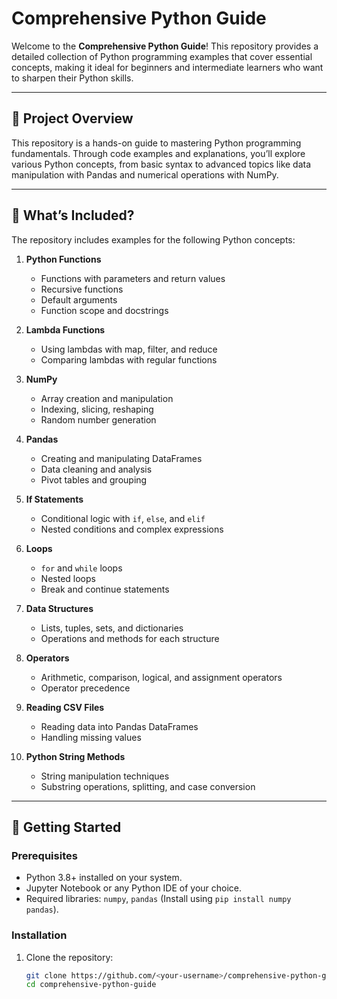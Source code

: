 # Comprehensive Python Guide

Welcome to the **Comprehensive Python Guide**! This repository provides a detailed collection of Python programming examples that cover essential concepts, making it ideal for beginners and intermediate learners who want to sharpen their Python skills.

---

## 🚀 **Project Overview**

This repository is a hands-on guide to mastering Python programming fundamentals. Through code examples and explanations, you’ll explore various Python concepts, from basic syntax to advanced topics like data manipulation with Pandas and numerical operations with NumPy.

---

## 📖 **What’s Included?**

The repository includes examples for the following Python concepts:

1. **Python Functions**
   - Functions with parameters and return values
   - Recursive functions
   - Default arguments
   - Function scope and docstrings

2. **Lambda Functions**
   - Using lambdas with map, filter, and reduce
   - Comparing lambdas with regular functions

3. **NumPy**
   - Array creation and manipulation
   - Indexing, slicing, reshaping
   - Random number generation

4. **Pandas**
   - Creating and manipulating DataFrames
   - Data cleaning and analysis
   - Pivot tables and grouping

5. **If Statements**
   - Conditional logic with `if`, `else`, and `elif`
   - Nested conditions and complex expressions

6. **Loops**
   - `for` and `while` loops
   - Nested loops
   - Break and continue statements

7. **Data Structures**
   - Lists, tuples, sets, and dictionaries
   - Operations and methods for each structure

8. **Operators**
   - Arithmetic, comparison, logical, and assignment operators
   - Operator precedence

9. **Reading CSV Files**
   - Reading data into Pandas DataFrames
   - Handling missing values

10. **Python String Methods**
    - String manipulation techniques
    - Substring operations, splitting, and case conversion

---

## 🔧 **Getting Started**

### Prerequisites
- Python 3.8+ installed on your system.
- Jupyter Notebook or any Python IDE of your choice.
- Required libraries: `numpy`, `pandas` (Install using `pip install numpy pandas`).

### Installation
1. Clone the repository:
   ```bash
   git clone https://github.com/<your-username>/comprehensive-python-guide.git
   cd comprehensive-python-guide
